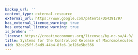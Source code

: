 ```yaml
---
backup_url: ''
content_type: external-resource
external_url: https://www.google.com/patents/US4391797
has_external_licence_warning: true
has_external_license_warning: true
is_broken: ''
license: https://creativecommons.org/licenses/by-nc-sa/4.0/
title: Systems for the Controlled Release of Macromolecules
uid: 92ce25ff-54d9-44b4-8fc6-1ef26e5bd556
---
```

